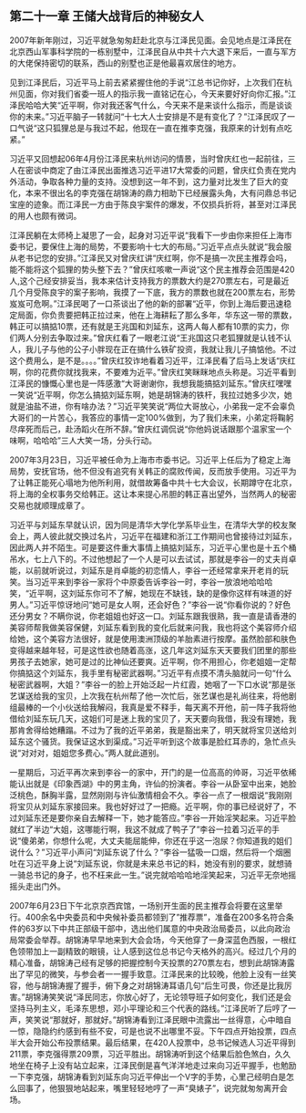 ## 第二十一章 王储大战背后的神秘女人

2007年新年刚过，习近平就急匆匆赶赴北京与江泽民见面。会见地点是江泽民在北京西山军事科学院的一栋别墅中，江泽民自从中共十六大退下来后，一直与军方的大佬保持密切的联系，西山的别墅也正是他最喜欢居住的地方。

见到江泽民后，习近平马上前去紧紧握住他的手说“江总书记你好，上次我们在杭州见面，你对我们省委一班人的指示我一直铭记在心，今天来要好好向你汇报。”江泽民哈哈大笑“近平啊，你对我还客气什么，今天来不是来谈什么指示，而是谈谈你的未来。”习近平脑子一转就问“十七大人士安排是不是有变化了？”江泽民叹了一口气说“这只狐狸总是与我过不起，他现在一直在推李克强，我原来的计划有点吃紧。”

习近平又回想起06年4月份江泽民来杭州访问的情景，当时曾庆红也一起前往，三人在密谈中商定了由江泽民出面推选习近平进17大常委的问题，曾庆红负责在党内外活动，争取各种力量的支持。没想到这一年不到，这力量对比发生了巨大的变化，本来不很出名的李克强在胡锦涛的鼎力相助下已经展露头角，大有问鼎总书记宝座的迹象。而江泽民一方由于陈良宇案件的爆发，不仅损兵折将，甚至对江泽民的用人也颇有微词。

江泽民躺在太师椅上凝思了一会，起身对习近平说“我看下一步由你来担任上海市委书记，要保住上海的局势，不要影响十七大的布局。”习近平点点头就说“我会服从老书记您的安排。”江泽民又对曾庆红讲“庆红啊，你不是搞一次民主推荐会吗，能不能将这个狐狸的势头整下去？”曾庆红咳嗽一声说“这个民主推荐会范围是420人,这个己经安排妥当，我本来估计支持我方的票数大约是270票左右，可是最近几个月受陈良宇的案子影响，我摸了一下底，我方的票数也就在200票左右，形势岌岌可危啊。”江泽民喝了一口茶谈出了他的新的部署“近平，你到上海后要迅速稳定局面，你负贵要把韩正拉过来，他在上海耕耘了那么多年，华东这一带的票数，韩正可以搞掂10票，还有就是王兆国和刘延东，这两人每人都有10票的实力，你们两人分别去争取过来。”曾庆红看了一眼老江说“王兆国这只老狐狸就是认钱不认人，我儿子与他的公子小胖现在正在搞什么铁矿投资，我就让我儿子搞惦他。不过这个费用么，是不是。。。。”曾庆红狡诈地看着习近平，江泽民看了后马上发话“庆红啊，你的花费你就找我来，不要难为近平。”曾庆红笑眯眯地点头称是。习近平看到江泽民的慷慨心里也是一阵感激“大哥谢谢你，我想我能搞掂刘延东。”曾庆红嘿嘿一笑说“近平啊，你怎么搞掂刘延东啊，她是胡锦涛的铁杆，我拉过她多少次，她就是油盐不进，你有啥办法？”习近平笑笑说“两位大哥放心，小弟我一定不会辜负大哥们的一片苦心，我答应的事情一定100%做到，为了我们未来，小弟定将鞠躬尽痒死而后己，赴汤蹈火在所不辞。”曾庆红调侃说“你他妈说话跟那个温家宝一个味啊，哈哈哈”三人大笑一场，分头行动。

2007年3月23日，习近平被任命为上海市市委书记。习近平上任后为了稳定上海局势，安抚官场，他不但没有追究有关韩正的腐败传闻，反而放手使用。习近平为了让韩正能死心塌地为他所利用，就借故筹备中共十七大会议，长期蹲守在北京，将上海的全权事务交给韩正。这让本来提心吊胆的韩正喜出望外，当然两人的秘密交易也就顺理成章了。

习近平与刘延东早就认识，因为同是清华大学化学系毕业生，在清华大学的校友聚会上，两人彼此就交换过名片，习近平在福建和浙江工作期间也曾接待过刘延东，因此两人并不陌生。可是要这件重大事情上搞掂刘延东，习近平心里也是十五个桶吊水，七上八下的。不过他想起了一个人是可以去试试，那就是李谷一的丈夫肖卓能，以前就听说过，刘延东是肖卓能的初恋情人，李谷一还经常拿来开老肖的玩笑。当习近平来到李谷一家将个中原委告诉李谷一时，李谷一放浪地哈哈哈笑，“近平啊，这刘延东你可不了解，她现在不缺钱，缺的是像你这样有味道的好男人。”习近平惊讶地问“她可是女人啊，还会好色？”李谷一说“你看你说的？好色还分男女？不瞒你说，你老姐姐也好这一口。刘延东跟我很熟，我一直是请香港的美容师帮我做美容保健，刘延东看到我的变化后就来问我，我也将这个美容师介绍给她，这个美容方法很好，就是使用澳洲顶级的羊胎素进行按摩。虽然脸部和肤色变得越来越年轻，可是这性欲也随着高涨，这几年这刘延东天天要我们团里的那些男孩子去她家，她可是过的比神仙还要爽。近平啊，你不用担心，你老姐姐一定帮你搞掂这个刘延东，我手里有秘密武器啊。”习近平有点摸不清头脑就问一句“什么秘密武器啊，大姐？”李谷一的脸上开始泛起一片红霞，她咽了一下口水说“那是张艺谋送给我的宝贝，上次我在杭州帮了他一次忙后，张艺谋也是礼尚往来，将他剧组最棒的一个小伙送给我解闷，我真是爱不释手，每天离不开他，前一阵子我将他借给刘延东玩几天，这姐们可是迷上我的宝贝了，天天要向我借，我没有理她，我那肯舍得给她糟蹋。不过为了我的近平弟弟，我是豁出来了，明天就将宝贝送给刘延东这个骚货。我保证这水到渠成。”习近平听到这个故事是脸红耳赤的，急忙点头说“对对对，姐姐您多费心。”两人就此道别。

一星期后，习近平再次来到李谷一的家中，开门的是一位高高的帅哥，习近平依稀能认出就是《印象西湖》中的男主角，许仙的扮演者。李谷一从卧室中出来，她脸泛桃色，酥胸半露，显然刚刚与许仙激情相会不久。李谷一点了一根烟说“我刚刚将宝贝从刘延东家接回来。我也好好过了一把瘾。近平啊，你的事已经说好了，不过刘延东还是要你亲自去解释一下，她才能答应。”李谷一开始淫笑起来。习近平脸就红了半边“大姐，这哪能行啊，我这不就成了鸭子了”李谷一拉着习近平的手说“傻弟弟，你想什么呢，大丈夫能屈能伸，你还在乎这一泡尿？你知道我的姐们说什么？”习近平小声问“刘延东说了什么？”李谷一猛吸一口烟，然后将一个烟圈吐在习近平身上说“刘延东说，你就是未来总书记的料，她没有别的要求，就想骑一骑总书记的身子，也不枉来此一生。”说完就哈哈哈地淫笑起来，习近平无奈地摇摇头走出门外。

2007年6月23日下午北京京西宾馆，一场别开生面的民主推荐会将要在这里举行。400余名中央委员和中央候补委员都领到了”推荐票”，准备在200多名符合条件的63岁以下中共正部级干部中，选出他们属意的中央政治局委员，以此向政治局常委会举荐。胡锦涛早早地来到大会会场，今天他穿了一身深蓝色西服，一根红色领带加上一副精致的眼镜，让人感到这位总书记今天格外的高兴。经过几个月的精心准备，胡锦涛己经有足够的把握控制今天投票的270票左右，想到此胡锦涛露出了罕见的微笑，与参会者一一握手致意。江泽民来的比较晚，他脸上没有一丝笑容，他与胡锦涛握了握手，俯下身之对胡锦涛耳语几句“后生可畏，你还是比我厉害。”胡锦涛笑笑说“泽民同志，你放心好了，无论领导班子如何变化，我们还是会坚持马列主义，毛泽东思想，邓小平理论和三个代表的路线。”江泽民听了后哼了一声，笑笑说“那就好，那就好。”胡锦涛看到江泽民眼中流露出一丝得意，心中暗自一惊，隐隐约约感到有些不安，可是也说不出哪里不妥。下午四点开始投票，四点半大会开始公布投票结果。最后结果，在420人投票中，总书记候选人习近平得到211票，李克强得票209票，习近平胜出。胡锦涛听到这个结果后脸色煞白，久久地坐在椅子上没有站立起来，江泽民倒是喜气洋洋地走过来向习近平握手，也勉励一下李克强，胡锦涛看到刘延东向习近平伸出一个V字的手势，心里己经明白是怎么回事了，他狠狠地站起来，嘴里轻轻地哼了一声“臭婊子”，说完就匆匆离开会场。
